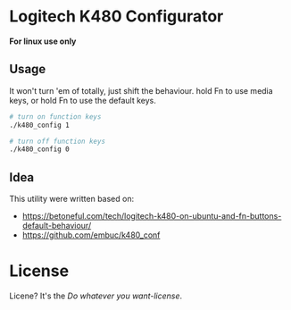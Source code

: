 # Logitech K480 Configurator

**For linux use only**

## Usage

It won't turn 'em of totally, just shift the behaviour. hold Fn to use media keys, or hold Fn to use the default keys.

```bash
# turn on function keys
./k480_config 1

# turn off function keys
./k480_config 0
```

## Idea

This utility were written based on:

* https://betoneful.com/tech/logitech-k480-on-ubuntu-and-fn-buttons-default-behaviour/
* https://github.com/embuc/k480_conf

# License

Licene? It's the *Do whatever you want-license*.